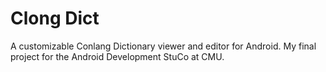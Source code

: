 # Clong Dict

A customizable Conlang Dictionary viewer and editor for Android. My final project for the Android Development StuCo at CMU.
